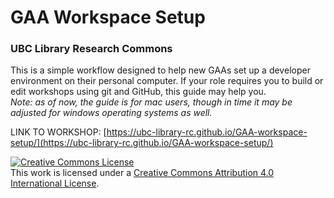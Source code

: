 # GAA Workspace Setup
### UBC Library Research Commons

This is a simple workflow designed to help new GAAs set up a developer environment on their personal computer. If your role requires you to build or edit workshops using git and GitHub, this guide may help you.     
_Note: as of now, the guide is for mac users, though in time it may be adjusted for windows operating systems as well._

LINK TO WORKSHOP: [https://ubc-library-rc.github.io/GAA-workspace-setup/](https://ubc-library-rc.github.io/GAA-workspace-setup/)

<a rel="license" href="http://creativecommons.org/licenses/by/4.0/"><img alt="Creative Commons License" style="border-width:0" src="https://i.creativecommons.org/l/by/4.0/88x31.png" /></a><br />This work is licensed under a <a rel="license" href="http://creativecommons.org/licenses/by/4.0/">Creative Commons Attribution 4.0 International License</a>.
